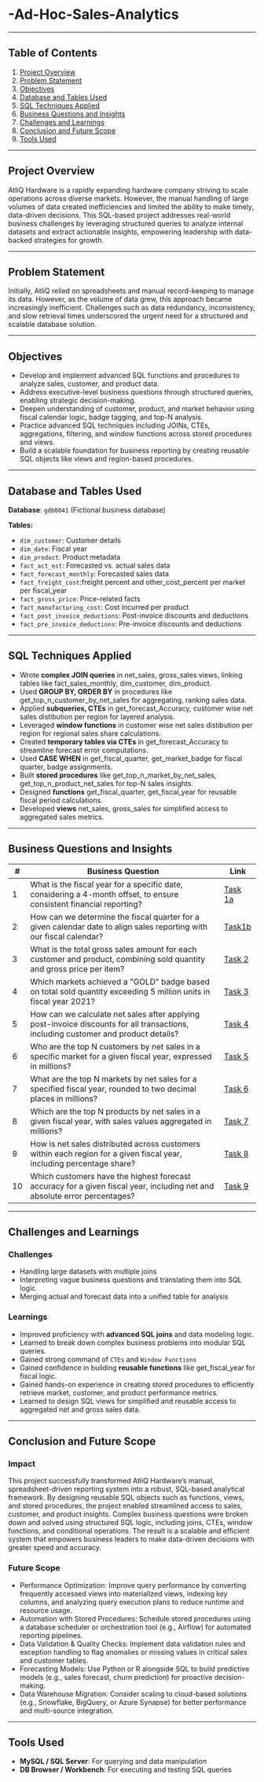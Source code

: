 # -Ad-Hoc-Sales-Analytics
---

## Table of Contents
1. [Project Overview](#Project-Overview)  
2. [Problem Statement](#Problem-Statement)  
3. [Objectives](#Objectives)  
4. [Database and Tables Used](#Database-and-Tables-Used)  
5. [SQL Techniques Applied](#SQL-Techniques-Applied)  
6. [Business Questions and Insights](#Business-Questions-and-Insights)  
7. [Challenges and Learnings](#Challenges-and-Learnings)  
8. [Conclusion and Future Scope](#Conclusion-and-Future-Scope)  
9. [Tools Used](#Tools-Used)
 
---

## Project Overview 
AtliQ Hardware is a rapidly expanding hardware company striving to scale operations across diverse markets. However, the manual handling of large volumes of data created inefficiencies and limited the ability to make timely, data-driven decisions. This SQL-based project addresses real-world business challenges by leveraging structured queries to analyze internal datasets and extract actionable insights, empowering leadership with data-backed strategies for growth.

---

## Problem Statement
Initially, AtliQ relied on spreadsheets and manual record-keeping to manage its data. However, as the volume of data grew, this approach became increasingly inefficient. Challenges such as data redundancy, inconsistency, and slow retrieval times underscored the urgent need for a structured and scalable database solution.

---

## Objectives 
- Develop and implement advanced SQL functions and procedures to analyze sales, customer, and product data.  
- Address executive-level business questions through structured queries, enabling strategic decision-making.  
- Deepen understanding of customer, product, and market behavior using fiscal calendar logic, badge tagging, and top-N analysis.
- Practice advanced SQL techniques including JOINs, CTEs, aggregations, filtering, and window functions across stored procedures and views.
- Build a scalable foundation for business reporting by creating reusable SQL objects like views and region-based procedures.
 
---

## Database and Tables Used 
**Database**: `gdb0041` (Fictional business database)

**Tables:**  
- `dim_customer`: Customer details 
- `dim_date`: Fiscal year
- `dim_product`: Product metadata
- `fact_act_est`: Forecasted vs. actual sales data
- `fact_forecast_monthly`: Forecasted sales data
- `fact_freight_cost`:freight percent and other_cost_percent per market per fiscal_year
- `fact_gross_price`: Price-related facts
- `fact_manufacturing_cost`: Cost incurred per product
- `fact_post_invoice_deductions`: Post-invoice discounts and deductions
- `fact_pre_invoice_deductions`: Pre-invoice discounts and deductions


---

## SQL Techniques Applied
- Wrote **complex JOIN queries** in net_sales, gross_sales views, linking tables like fact_sales_monthly, dim_customer, dim_product.
- Used **GROUP BY, ORDER BY** in procedures like get_top_n_customer_by_net_sales for aggregating, ranking sales data.
- Applied **subqueries, CTEs** in get_forecast_Accuracy, customer wise net sales distibution per region for layered analysis.
- Leveraged **window functions** in customer wise net sales distibution per region for regional sales share calculations.
- Created **temporary tables via CTEs** in get_forecast_Accuracy to streamline forecast error computations.
- Used **CASE WHEN** in get_fiscal_quarter, get_market_badge for fiscal quarter, badge assignments.
- Built **stored procedures** like get_top_n_market_by_net_sales, get_top_n_product_net_sales for top-N sales insights.
- Designed **functions** get_fiscal_quarter, get_fiscal_year for reusable fiscal period calculations.
- Developed **views** net_sales, gross_sales for simplified access to aggregated sales metrics.

---

## Business Questions and Insights 

| # | Business Question | Link  |
|--|--------------|---------|
| 1 | What is the fiscal year for a specific date, considering a 4-month offset, to ensure consistent financial reporting?| [Task 1a](https://github.com/VASU12122001/-Ad-Hoc-Sales-Analytics/blob/main/Fiscal_Year%20Task%201a.sql) |
| 2 | How can we determine the fiscal quarter for a given calendar date to align sales reporting with our fiscal calendar?| [Task1b](https://github.com/VASU12122001/-Ad-Hoc-Sales-Analytics/blob/main/Quarters%20Task%201b.sql) |
| 3 | What is the total gross sales amount for each customer and product, combining sold quantity and gross price per item? | [Task 2](https://github.com/VASU12122001/-Ad-Hoc-Sales-Analytics/blob/main/Gross_sales%20Task%202.sql) | 
| 4 | Which markets achieved a "GOLD" badge based on total sold quantity exceeding 5 million units in fiscal year 2021? | [Task 3](https://github.com/VASU12122001/-Ad-Hoc-Sales-Analytics/blob/main/Get_Market_Badge%20Task%203.sql) |
| 5 | How can we calculate net sales after applying post-invoice discounts for all transactions, including customer and product details? | [Task 4](https://github.com/VASU12122001/-Ad-Hoc-Sales-Analytics/blob/main/Net%20Sales%20Task%204.sql) |
| 6 | Who are the top N customers by net sales in a specific market for a given fiscal year, expressed in millions? | [Task 5](https://github.com/VASU12122001/-Ad-Hoc-Sales-Analytics/blob/main/Top%20N%20customer%20Task%205.sql) |
| 7 | What are the top N markets by net sales for a specified fiscal year, rounded to two decimal places in millions? | [Task 6](https://github.com/VASU12122001/-Ad-Hoc-Sales-Analytics/blob/main/Top%20N%20Market%20Task%206.sql)|
| 8 | Which are the top N products by net sales in a given fiscal year, with sales values aggregated in millions? | [Task 7](https://github.com/VASU12122001/-Ad-Hoc-Sales-Analytics/blob/main/Top%20N%20Product%20Task%207.sql) |
| 9 | How is net sales distributed across customers within each region for a given fiscal year, including percentage share? | [Task 8](https://github.com/VASU12122001/-Ad-Hoc-Sales-Analytics/blob/main/Net%20sales%20Distribution%20Task%208.sql) |
| 10 | Which customers have the highest forecast accuracy for a given fiscal year, including net and absolute error percentages? | [Task 9](https://github.com/VASU12122001/-Ad-Hoc-Sales-Analytics/blob/main/Forecast%20Accuracy%20Task%209.sql) |

---

## Challenges and Learnings

### Challenges
- Handling large datasets with multiple joins  
- Interpreting vague business questions and translating them into SQL logic
- Merging actual and forecast data into a unified table for analysis
  
### Learnings
- Improved proficiency with **advanced SQL joins** and data modeling logic.  
- Learned to break down complex business problems into modular SQL queries.
- Gained strong command of `CTEs` and `Window Functions`  
- Gained confidence in building **reusable functions** like get_fiscal_year for fiscal logic.
- Gained hands-on experience in creating stored procedures to efficiently retrieve market, customer, and product performance metrics.
- Learned to design SQL views for simplified and reusable access to aggregated net and gross sales data.

---

## Conclusion and Future Scope

### Impact
This project successfully transformed AtliQ Hardware’s manual, spreadsheet-driven reporting system into a robust, SQL-based analytical framework. By designing reusable SQL objects such as functions, views, and stored procedures, the project enabled streamlined access to sales, customer, and product insights. Complex business questions were broken down and solved using structured SQL logic, including joins, CTEs, window functions, and conditional operations. The result is a scalable and efficient system that empowers business leaders to make data-driven decisions with greater speed and accuracy.

### Future Scope 
- Performance Optimization: Improve query performance by converting frequently accessed views into materialized views, indexing key columns, and analyzing query execution plans to reduce runtime and resource usage.
- Automation with Stored Procedures: Schedule stored procedures using a database scheduler or orchestration tool (e.g., Airflow) for automated reporting pipelines.
- Data Validation & Quality Checks: Implement data validation rules and exception handling to flag anomalies or missing values in critical sales and customer tables.
- Forecasting Models: Use Python or R alongside SQL to build predictive models (e.g., sales forecast, churn prediction) for proactive decision-making.
- Data Warehouse Migration: Consider scaling to cloud-based solutions (e.g., Snowflake, BigQuery, or Azure Synapse) for better performance and multi-source integration.

---

## Tools Used
- **MySQL / SQL Server**: For querying and data manipulation  
- **DB Browser / Workbench**: For executing and testing SQL queries   
